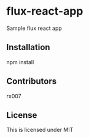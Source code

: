 # flux-react-app
Sample flux react app

## Installation

npm install

## Contributors

rx007

## License

This is licensed under MIT